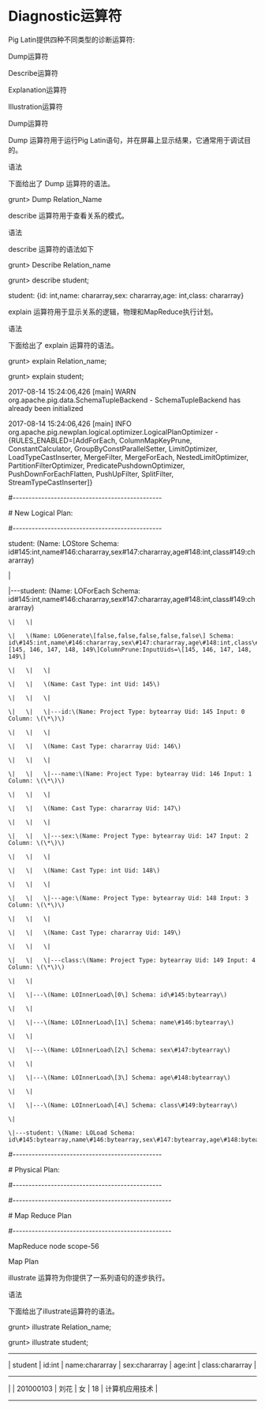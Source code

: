 # Diagnostic运算符

Pig Latin提供四种不同类型的诊断运算符:

Dump运算符

Describe运算符

Explanation运算符

Illustration运算符

Dump运算符

Dump 运算符用于运行Pig Latin语句，并在屏幕上显示结果，它通常用于调试目的。

语法

下面给出了 Dump 运算符的语法。

grunt&gt; Dump Relation\_Name

describe 运算符用于查看关系的模式。

语法

describe 运算符的语法如下

grunt&gt; Describe Relation\_name

grunt&gt;     describe student;

student: {id: int,name: chararray,sex: chararray,age: int,class: chararray}

explain 运算符用于显示关系的逻辑，物理和MapReduce执行计划。

语法

下面给出了 explain 运算符的语法。

grunt&gt; explain Relation\_name;

grunt&gt; explain student;

2017-08-14 15:24:06,426 \[main\] WARN  org.apache.pig.data.SchemaTupleBackend - SchemaTupleBackend has already been initialized

2017-08-14 15:24:06,426 \[main\] INFO  org.apache.pig.newplan.logical.optimizer.LogicalPlanOptimizer - {RULES\_ENABLED=\[AddForEach, ColumnMapKeyPrune, ConstantCalculator, GroupByConstParallelSetter, LimitOptimizer, LoadTypeCastInserter, MergeFilter, MergeForEach, NestedLimitOptimizer, PartitionFilterOptimizer, PredicatePushdownOptimizer, PushDownForEachFlatten, PushUpFilter, SplitFilter, StreamTypeCastInserter\]}

\#-----------------------------------------------

\# New Logical Plan:

\#-----------------------------------------------

student: \(Name: LOStore Schema: id\#145:int,name\#146:chararray,sex\#147:chararray,age\#148:int,class\#149:chararray\)

\|

\|---student: \(Name: LOForEach Schema: id\#145:int,name\#146:chararray,sex\#147:chararray,age\#148:int,class\#149:chararray\)

```
\|   \|

\|   \(Name: LOGenerate\[false,false,false,false,false\] Schema: id\#145:int,name\#146:chararray,sex\#147:chararray,age\#148:int,class\#149:chararray\)ColumnPrune:OutputUids=\[145, 146, 147, 148, 149\]ColumnPrune:InputUids=\[145, 146, 147, 148, 149\]

\|   \|   \|

\|   \|   \(Name: Cast Type: int Uid: 145\)

\|   \|   \|

\|   \|   \|---id:\(Name: Project Type: bytearray Uid: 145 Input: 0 Column: \(\*\)\)

\|   \|   \|

\|   \|   \(Name: Cast Type: chararray Uid: 146\)

\|   \|   \|

\|   \|   \|---name:\(Name: Project Type: bytearray Uid: 146 Input: 1 Column: \(\*\)\)

\|   \|   \|

\|   \|   \(Name: Cast Type: chararray Uid: 147\)

\|   \|   \|

\|   \|   \|---sex:\(Name: Project Type: bytearray Uid: 147 Input: 2 Column: \(\*\)\)

\|   \|   \|

\|   \|   \(Name: Cast Type: int Uid: 148\)

\|   \|   \|

\|   \|   \|---age:\(Name: Project Type: bytearray Uid: 148 Input: 3 Column: \(\*\)\)

\|   \|   \|

\|   \|   \(Name: Cast Type: chararray Uid: 149\)

\|   \|   \|

\|   \|   \|---class:\(Name: Project Type: bytearray Uid: 149 Input: 4 Column: \(\*\)\)

\|   \|

\|   \|---\(Name: LOInnerLoad\[0\] Schema: id\#145:bytearray\)

\|   \|

\|   \|---\(Name: LOInnerLoad\[1\] Schema: name\#146:bytearray\)

\|   \|

\|   \|---\(Name: LOInnerLoad\[2\] Schema: sex\#147:bytearray\)

\|   \|

\|   \|---\(Name: LOInnerLoad\[3\] Schema: age\#148:bytearray\)

\|   \|

\|   \|---\(Name: LOInnerLoad\[4\] Schema: class\#149:bytearray\)

\|

\|---student: \(Name: LOLoad Schema: id\#145:bytearray,name\#146:bytearray,sex\#147:bytearray,age\#148:bytearray,class\#149:bytearray\)RequiredFields:null
```

\#-----------------------------------------------

\# Physical Plan:

\#-----------------------------------------------

\#--------------------------------------------------

\# Map Reduce Plan

\#--------------------------------------------------

MapReduce node scope-56

Map Plan

illustrate 运算符为你提供了一系列语句的逐步执行。

语法

下面给出了illustrate运算符的语法。

grunt&gt; illustrate Relation\_name;

grunt&gt;  illustrate student;

---------------------------------------------------------------------------------------------------------

\| student     \| id:int     \| name:chararray     \| sex:chararray     \| age:int     \| class:chararray     \|

---------------------------------------------------------------------------------------------------------

\|             \| 201000103  \| 刘花                 \| 女                 \| 18          \| 计算机应用技术             \|

---------------------------------------------------------------------------------------------------------

